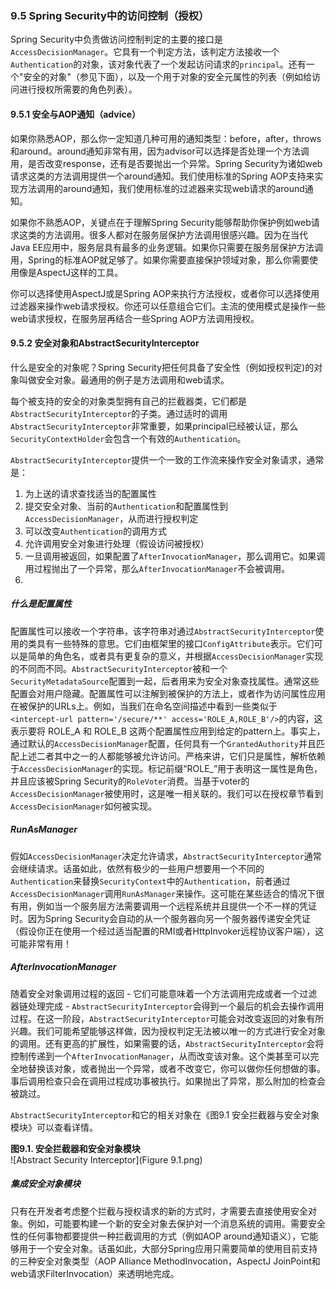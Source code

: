 ### 9.5 Spring Security中的访问控制（授权）

Spring Security中负责做访问控制判定的主要的接口是`AccessDecisionManager`。它具有一个判定方法，该判定方法接收一个`Authentication`的对象，该对象代表了一个发起访问请求的`principal`。还有一个"安全的对象"（参见下面），以及一个用于对象的安全元属性的列表（例如给访问进行授权所需要的角色列表）。

#### 9.5.1 安全与AOP通知（advice）

如果你熟悉AOP，那么你一定知道几种可用的通知类型：before，after，throws和around。around通知非常有用，因为advisor可以选择是否处理一个方法调用，是否改变response，还有是否要抛出一个异常。Spring Security为诸如web请求这类的方法调用提供一个around通知。我们使用标准的Spring AOP支持来实现方法调用的around通知，我们使用标准的过滤器来实现web请求的around通知。

如果你不熟悉AOP，关键点在于理解Spring Security能够帮助你保护例如web请求这类的方法调用。很多人都对在服务层保护方法调用很感兴趣。因为在当代Java EE应用中，服务层具有最多的业务逻辑。如果你只需要在服务层保护方法调用，Spring的标准AOP就足够了。如果你需要直接保护领域对象，那么你需要使用像是AspectJ这样的工具。

你可以选择使用AspectJ或是Spring AOP来执行方法授权，或者你可以选择使用过滤器来操作web请求授权。你还可以任意组合它们。主流的使用模式是操作一些web请求授权，在服务层再结合一些Spring AOP方法调用授权。

#### 9.5.2 安全对象和AbstractSecurityInterceptor

什么是安全的对象呢？Spring Security把任何具备了安全性（例如授权判定)的对象叫做安全对象。最通用的例子是方法调用和web请求。

每个被支持的安全的对象类型拥有自己的拦截器类，它们都是`AbstractSecurityInterceptor`的子类。通过适时的调用`AbstractSecurityInterceptor`非常重要，如果principal已经被认证，那么`SecurityContextHolder`会包含一个有效的`Authentication`。

`AbstractSecurityInterceptor`提供一个一致的工作流来操作安全对象请求，通常是：

1. 为上送的请求查找适当的配置属性
2. 提交安全对象、当前的`Authentication`和配置属性到`AccessDecisionManager`，从而进行授权判定
3. 可以改变`Authentication`的调用方式
4. 允许调用安全对象进行处理（假设访问被授权）
5. 一旦调用被返回，如果配置了`AfterInvocationManager`，那么调用它。如果调用过程抛出了一个异常，那么`AfterInvocationManager`不会被调用。
6. 

##### 什么是配置属性

配置属性可以接收一个字符串，该字符串对通过`AbstractSecurityInterceptor`使用的类具有一些特殊的意思。它们由框架里的接口`ConfigAttribute`表示。它们可以是简单的角色名，或者具有更复杂的意义，并根据`AccessDecisionManager`实现的不同而不同。`AbstractSecurityInterceptor`被和一个`SecurityMetadataSource`配置到一起，后者用来为安全对象查找属性。通常这些配置会对用户隐藏。配置属性可以注解到被保护的方法上，或者作为访问属性应用在被保护的URLs上。例如，当我们在命名空间描述中看到一些类似于 `<intercept-url pattern='/secure/**' access='ROLE_A,ROLE_B'/>`的内容，这表示要将 ROLE_A 和 ROLE_B 这两个配置属性应用到给定的pattern上。事实上，通过默认的`AccessDecisionManager`配置，任何具有一个`GrantedAuthority`并且匹配上述二者其中之一的人都能够被允许访问。严格来讲，它们只是属性，解析依赖于`AccessDecisionManager`的实现。标记前缀“ROLE_”用于表明这一属性是角色，并且应该被Spring Security的`RoleVoter`消费。当基于voter的`AccessDecisionManager`被使用时，这是唯一相关联的。我们可以在授权章节看到`AccessDecisionManager`如何被实现。

##### RunAsManager

假如`AccessDecisionManager`决定允许请求，`AbstractSecurityInterceptor`通常会继续请求。话虽如此，依然有极少的一些用户想要用一个不同的`Authentication`来替换`SecurityContext`中的`Authentication`，前者通过`AccessDecisionManager`调用`RunAsManager`来操作。这可能在某些适合的情况下很有用，例如当一个服务层方法需要调用一个远程系统并且提供一个不一样的凭证时。因为Spring Security会自动的从一个服务器向另一个服务器传递安全凭证（假设你正在使用一个经过适当配置的RMI或者HttpInvoker远程协议客户端），这可能非常有用！

##### AfterInvocationManager

随着安全对象调用过程的返回 - 它们可能意味着一个方法调用完成或者一个过滤器链处理完成 - `AbstractSecurityInterceptor`会得到一个最后的机会去操作调用过程。在这一阶段，`AbstractSecurityInterceptor`可能会对改变返回的对象有所兴趣。我们可能希望能够这样做，因为授权判定无法被以唯一的方式进行安全对象的调用。还有更高的扩展性，如果需要的话，`AbstractSecurityInterceptor`会将控制传递到一个`AfterInvocationManager`，从而改变该对象。这个类甚至可以完全地替换该对象，或者抛出一个异常，或者不改变它，你可以做你任何想做的事。事后调用检查只会在调用过程成功事被执行。如果抛出了异常，那么附加的检查会被跳过。

`AbstractSecurityInterceptor`和它的相关对象在《图9.1 安全拦截器与安全对象模块》可以查看详情。

**图9.1. 安全拦截器和安全对象模块**  
![Abstract Security Interceptor](Figure 9.1.png)

##### 集成安全对象模块

只有在开发者考虑整个拦截与授权请求的新的方式时，才需要去直接使用安全对象。例如，可能要构建一个新的安全对象去保护对一个消息系统的调用。需要安全性的任何事物都要提供一种拦截调用的方式（例如AOP around通知语义），它能够用于一个安全对象。话虽如此，大部分Spring应用只需要简单的使用目前支持的三种安全对象类型（AOP Alliance MethodInvocation，AspectJ JoinPoint和web请求FilterInvocation）来透明地完成。



